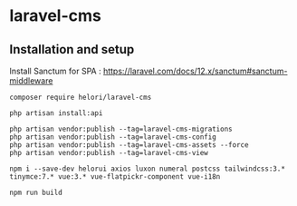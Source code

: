 # laravel-cms


## Installation and setup

Install Sanctum for SPA : https://laravel.com/docs/12.x/sanctum#sanctum-middleware

```console
composer require helori/laravel-cms

php artisan install:api

php artisan vendor:publish --tag=laravel-cms-migrations
php artisan vendor:publish --tag=laravel-cms-config
php artisan vendor:publish --tag=laravel-cms-assets --force
php artisan vendor:publish --tag=laravel-cms-view

npm i --save-dev helorui axios luxon numeral postcss tailwindcss:3.* tinymce:7.* vue:3.* vue-flatpickr-component vue-i18n

npm run build
```
